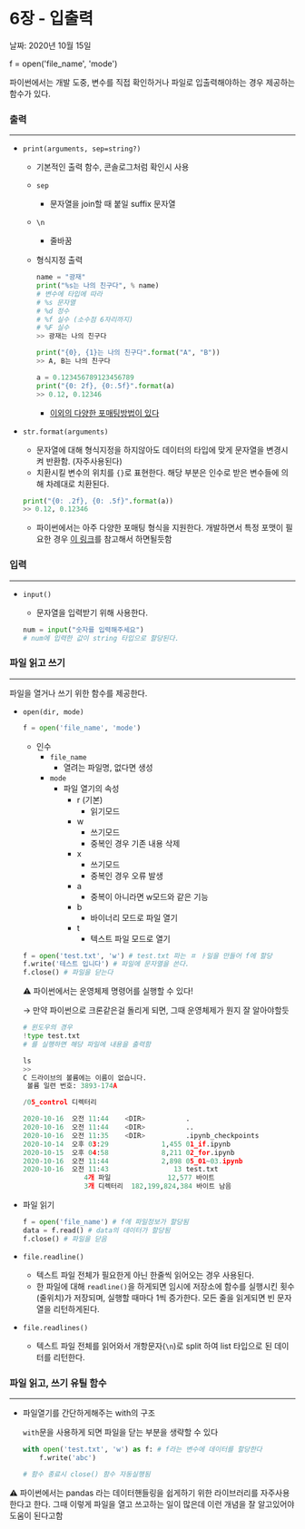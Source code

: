# 6장 - 입출력

날짜: 2020년 10월 15일

f = open('file_name', 'mode')

파이썬에서는 개발 도중, 변수를 직접 확인하거나 파일로 입출력해야하는 경우 제공하는 함수가 있다.

### 출력

---

- `print(arguments, sep=string?)`
    - 기본적인 출력 함수,  콘솔로그처럼 확인시 사용
    - `sep`
        - 문자열을  join할 때 붙일  suffix 문자열
    - `\n`
        - 줄바꿈
    - 형식지정 출력

        ```python
        name = "광재"
        print("%s는 나의 친구다", % name)
        # 변수에 타입에 따라
        # %s 문자열
        # %d 정수
        # %f 실수 (소수점 6자리까지)
        # %F 실수
        >> 광재는 나의 친구다

        print("{0}, {1}는 나의 친구다".format("A", "B"))
        >> A, B는 나의 친구다

        a = 0.123456789123456789
        print("{0: 2f}, {0:.5f}".format(a)
        >> 0.12, 0.12346
        ```

        - [이외의 다양한 포매팅방법이 있다](https://docs.python.org/ko/3/tutorial/inputoutput.html)

- `str.format(arguments)`
    - 문자열에 대해 형식지정을 하지않아도 데이터의 타입에 맞게 문자열을 변경시켜 반환함. (자주사용된다)
    - 치환시킬 변수의 위치를 `{}`로 표현한다. 해당 부분은 인수로 받은 변수들에 의해 차례대로 치환된다.

    ```python
    print("{0: .2f}, {0: .5f}".format(a))
    >> 0.12, 0.12346
    ```

    - 파이썬에서는 아주 다양한 포매팅 형식을 지원한다. 개발하면서 특정 포맷이 필요한 경우 [이 링크](https://dojang.io/mod/page/view.php?id=2300)를 참고해서 하면될듯함

### 입력

---

- `input()`
    - 문자열을 입력받기 위해 사용한다.

    ```python
    num = input("숫자를 입력해주세요")
    # num에 입력한 값이 string 타입으로 할당된다.
    ```

### 파일 읽고 쓰기

---

파일을 열거나 쓰기 위한 함수를 제공한다.

- `open(dir, mode)`

    ```python
    f = open('file_name', 'mode')
    ```

    - 인수
        - `file_name`
            - 열려는 파일명, 없다면 생성
        - `mode`
            - 파일 열기의 속성
                - r (기본)
                    - 읽기모드
                - w
                    - 쓰기모드
                    - 중복인 경우 기존 내용 삭제
                - x
                    - 쓰기모드
                    - 중복인 경우 오류 발생
                - a
                    - 중복이 아니라면 w모드와 같은 기능
                - b
                    - 바이너리 모드로 파일 열기
                - t
                    - 텍스트 파일 모드로 열기

    ```python
    f = open('test.txt', 'w') # test.txt 파는 ㅍ ㅏ일을 만들어 f에 할당 
    f.write('테스트 입니다') # 파일에 문자열을 쓴다.
    f.close() # 파일을 닫는다
    ```

    ⚠️ 파이썬에서는 운영체제 명령어를 실행할 수 있다!

    → 만약 파이썬으로 크론같은걸 돌리게 되면,  그때 운영체제가 뭔지 잘 알아야할듯 

    ```python
    # 윈도우의 경우 
    !type test.txt 
    # 를 실행하면 해당 파일에 내용을 출력함

    ls
    >> 
    C 드라이브의 볼륨에는 이름이 없습니다.
     볼륨 일련 번호: 3893-174A

    /05_control 디렉터리

    2020-10-16  오전 11:44    <DIR>          .
    2020-10-16  오전 11:44    <DIR>          ..
    2020-10-16  오전 11:35    <DIR>          .ipynb_checkpoints
    2020-10-14  오후 03:29             1,455 01_if.ipynb
    2020-10-15  오후 04:58             8,211 02_for.ipynb
    2020-10-16  오전 11:44             2,898 05_01~03.ipynb
    2020-10-16  오전 11:43                13 test.txt
                   4개 파일              12,577 바이트
                   3개 디렉터리  182,199,824,384 바이트 남음
    ```

- 파일 읽기

    ```python
    f = open('file_name') # f에 파일정보가 할당됨
    data = f.read() # data의 데이터가 할당됨
    f.close() # 파일을 닫음
    ```

- `file.readline()`
    - 텍스트 파일 전체가 필요한게 아닌 한줄씩 읽어오는 경우 사용된다.
    - 한 파일에 대해 `readline()`을 하게되면 임시에 저장소에 함수를 실행시킨 횟수(줄위치)가 저장되며, 실행할 때마다 1씩 증가한다. 모든 줄을 읽게되면 빈 문자열을 리턴하게된다.
- `file.readlines()`
    - 텍스트 파일 전체를 읽어와서 개항문자(`\n`)로 split 하여 list 타입으로 된 데이터를 리턴한다.

### 파일 읽고, 쓰기 유틸 함수

---

- 파일열기를  간단하게해주는 with의 구조

    `with`문을 사용하게 되면 파일을 닫는 부분을 생략할 수 있다

    ```python
    with open('test.txt', 'w') as f: # f라는 변수에 데이터를 할당한다
    	f.write('abc')

    # 함수 종료시 close() 함수 자동실행됨
    ```

⚠️ 파이썬에서는 pandas 라는 데이터핸들링을 쉽게하기 위한 라이브러리를 자주사용한다고 한다. 그때 이렇게 파일을 열고 쓰고하는 일이 많은데 이런 개념을 잘 알고있어야 도움이 된다고함